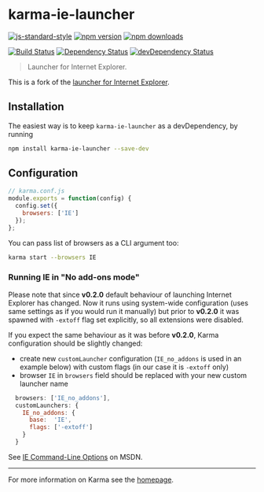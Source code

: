 # karma-ie-launcher

[![js-standard-style](https://img.shields.io/badge/code%20style-standard-brightgreen.svg?style=flat-square)](https://github.com/nicolasmccurdy/karma-edge-launcher)
 [![npm version](https://img.shields.io/npm/v/karma-edge-launcher.svg?style=flat-square)](https://www.npmjs.com/package/karma-edge-launcher) [![npm downloads](https://img.shields.io/npm/dm/karma-edge-launcher.svg?style=flat-square)](https://www.npmjs.com/package/karma-edge-launcher)

[![Build Status](https://img.shields.io/travis/nicolasmccurdy/karma-edge-launcher/master.svg?style=flat-square)](https://travis-ci.org/nicolasmccurdy/karma-edge-launcher) [![Dependency Status](https://img.shields.io/david/nicolasmccurdy/karma-edge-launcher.svg?style=flat-square)](https://david-dm.org/nicolasmccurdy/karma-edge-launcher) [![devDependency Status](https://img.shields.io/david/dev/nicolasmccurdy/karma-edge-launcher.svg?style=flat-square)](https://david-dm.org/nicolasmccurdy/karma-edge-launcher#info=devDependencies)

> Launcher for Internet Explorer.

This is a fork of the [launcher for Internet Explorer](https://github.com/karma-runner/karma-ie-launcher).

## Installation

The easiest way is to keep `karma-ie-launcher` as a devDependency, by running

```bash
npm install karma-ie-launcher --save-dev
```

## Configuration
```js
// karma.conf.js
module.exports = function(config) {
  config.set({
    browsers: ['IE']
  });
};
```

You can pass list of browsers as a CLI argument too:
```bash
karma start --browsers IE
```

### Running IE in "No add-ons mode"

Please note that since **v0.2.0** default behaviour of launching Internet Explorer has changed.
Now it runs using system-wide configuration (uses same settings as if you would run it manually) but prior to **v0.2.0** it was spawned with `-extoff` flag set explicitly, so all extensions were disabled.

If you expect the same behaviour as it was before **v0.2.0**, Karma configuration should be slightly changed:
- create new `customLauncher` configuration (`IE_no_addons` is used in an example below) with custom flags (in our case it is `-extoff` only)
- browser `IE` in `browsers` field should be replaced with your new custom launcher name
```js
  browsers: ['IE_no_addons'],
  customLaunchers: {
    IE_no_addons: {
      base:  'IE',
      flags: ['-extoff']
    }
  }
```

See [IE Command-Line Options] on MSDN.

----

For more information on Karma see the [homepage].


[homepage]: http://karma-runner.github.com
[Specifying legacy document modes]: http://msdn.microsoft.com/en-us/library/ie/jj676915(v=vs.85).aspx
[IE Command-Line Options]: https://msdn.microsoft.com/en-us/library/hh826025(v=vs.85).aspx
